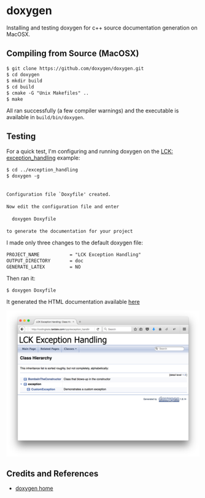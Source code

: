 # doxygen

Installing and testing doxygen for c++ source documentation generation on MacOSX.

## Compiling from Source (MacOSX)

```
$ git clone https://github.com/doxygen/doxygen.git
$ cd doxygen
$ mkdir build
$ cd build
$ cmake -G "Unix Makefiles" ..
$ make
```

All ran successfully (a few compiler warnings) and the executable is available
in `build/bin/doxygen`.


## Testing

For a quick test, I'm configuring and running doxygen on the [LCK: exception_handling](../exception_handling) example:

```
$ cd ../exception_handling
$ doxygen -g


Configuration file `Doxyfile' created.

Now edit the configuration file and enter

  doxygen Doxyfile

to generate the documentation for your project
```

I made only three changes to the default doxygen file:

```
PROJECT_NAME           = "LCK Exception Handling"
OUTPUT_DIRECTORY       = doc
GENERATE_LATEX         = NO
```

Then ran it:

```
$ doxygen Doxyfile
```
It generated the HTML documentation available [here](http://codingkata.tardate.com/cpp/exception_handling/doc/html)

[![hero_image](./assets/html_example.png?raw=true)](http://codingkata.tardate.com/cpp/exception_handling/doc/html)

## Credits and References
* [doxygen home](http://www.stack.nl/~dimitri/doxygen/index.html)
